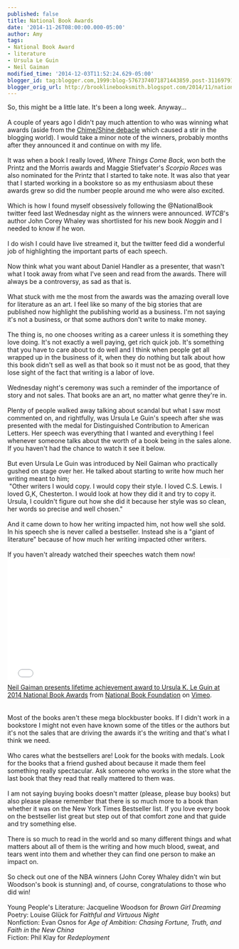 ```yaml
---
published: false
title: National Book Awards
date: '2014-11-26T08:00:00.000-05:00'
author: Amy
tags:
- National Book Award
- literature
- Ursula Le Guin
- Neil Gaiman
modified_time: '2014-12-03T11:52:24.629-05:00'
blogger_id: tag:blogger.com,1999:blog-5767374071871443859.post-3116979138740312553
blogger_orig_url: http://brooklinebooksmith.blogspot.com/2014/11/national-book-awards.html
---
```


So, this might be a little late. It's been a long week. Anyway...<br /><br />A couple of years ago I didn't pay much attention to who was winning what awards (aside from the <a href="http://www.npr.org/blogs/monkeysee/2011/10/17/141420533/a-disappointed-author-a-misheard-word-and-a-mess-at-the-national-book-awards">Chime/Shine debacle</a> which caused a stir in the blogging world). I would take a minor note of the winners, probably months after they announced it and continue on with my life.<br /><br />It was when a book I really loved, <i>Where Things Come Back</i>, won both the Printz and the Morris awards and Maggie Stiefvater's <i>Scorpio Races</i> was also nominated for the Printz that I started to take note. It was also that year that I started working in a bookstore so as my enthusiasm about these awards grew so did the number people around me who were also excited.<br /><br />Which is how I found myself obsessively following the @NationalBook twitter feed last Wednesday night as the winners were announced. <i>WTCB</i>'s author John Corey Whaley was shortlisted for his new book <i>Noggin</i> and I needed to know if he won.<br /><br />I do wish I could have live streamed it, but the twitter feed did a wonderful job of highlighting the important parts of each speech. <br /><br />Now think what you want about Daniel Handler as a presenter, that wasn't what I took away from what I've seen and read from the awards. There will always be a controversy, as sad as that is.<br /><br />What stuck with me the most from the awards was the amazing overall love for literature as an art. I feel like so many of the big stories that are published now highlight the publishing world as a business. I'm not saying it's not a business, or that some authors don't write to make money.<br /><br />The thing is, no one chooses writing as a career unless it is something they love doing. It's not exactly a well paying, get rich quick job. It's something that you have to care about to do well and I think when people get all wrapped up in the business of it, when they do nothing but talk about how this book didn't sell as well as that book so it must not be as good, that they lose sight of the fact that writing is a labor of love.<br /><br />Wednesday night's ceremony was such a reminder of the importance of story and not sales. That books are an art, no matter what genre they're in.<br /><br />Plenty of people walked away talking about scandal but what I saw most commented on, and rightfully, was Ursula Le Guin's speech after she was presented with the medal for Distinguished Contribution to American Letters. Her speech was everything that I wanted and everything I feel whenever someone talks about the worth of a book being in the sales alone. If you haven't had the chance to watch it see it below.<br /><br />But even Ursula Le Guin was introduced by Neil Gaiman who practically gushed on stage over her. He talked about starting to write how much her writing meant to him;<br />&nbsp;"Other writers I would copy. I would copy their style. I loved C.S. Lewis. I loved G,K, Chesterton. I would look at how they did it and try to copy it. Ursula, I couldn't figure out how she did it because her style was so clean, her words so precise and well chosen."<br /><br />And it came down to how her writing impacted him, not how well she sold. In his speech she is never called a bestseller. Instead she is a "giant of literature" because of how much her writing impacted other writers.<br /><br />If you haven't already watched their speeches watch them now!<br /><iframe allowfullscreen="" frameborder="0" height="281" mozallowfullscreen="" src="//player.vimeo.com/video/112654091" webkitallowfullscreen="" width="500"></iframe> <br /><a href="http://vimeo.com/112654091">Neil Gaiman presents lifetime achievement award to Ursula K. Le Guin at 2014 National Book Awards</a> from <a href="http://vimeo.com/user720533">National Book Foundation</a> on <a href="https://vimeo.com/">Vimeo</a>.<br /><br /><br />Most of the books aren't these mega blockbuster books. If I didn't work in a bookstore I might not even have known some of the titles or the authors but it's not the sales that are driving the awards it's the writing and that's what I think we need.<br /><br />Who cares what the bestsellers are! Look for the books with medals. Look for the books that a friend gushed about because it made them feel something really spectacular. Ask someone who works in the store what the last book that they read that really mattered to them was.<br /><br />I am not saying buying books doesn't matter (please, please buy books) but also please please remember that there is so much more to a book than whether it was on the New York Times Bestseller list. If you love every book on the bestseller list great but step out of that comfort zone and that guide and try something else.<br /><br />There is so much to read in the world and so many different things and what matters about all of them is the writing and how much blood, sweat, and tears went into them and whether they can find one person to make an impact on.<br /><br />So check out one of the NBA winners (John Corey Whaley didn't win but Woodson's book is stunning) and, of course, congratulations to those who did win!<br /><br />Young People's Literature: Jacqueline Woodson for <i>Brown Girl Dreaming</i><br />Poetry: Louise Glück for <i>Faithful and Virtuous Night</i><br />Nonfiction: Evan Osnos for <i>Age of Ambition: Chasing Fortune, Truth, and Faith in the New China</i><br />Fiction: Phil Klay for <i>Redeployment</i><br /><i><br /></i>